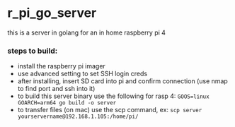 # r_pi_go_server

this is a server in golang for an in home raspberry pi 4

### steps to build:

- install the raspberry pi imager
- use advanced setting to set SSH login creds
- after installing, insert SD card into pi and confirm connection (use nmap to find port and ssh into it)
- to build this server binary use the following for rasp 4: `GOOS=linux GOARCH=arm64 go build -o server`
- to transfer files (on mac) use the scp command, ex: `scp server yourservername@192.168.1.105:/home/pi/`
